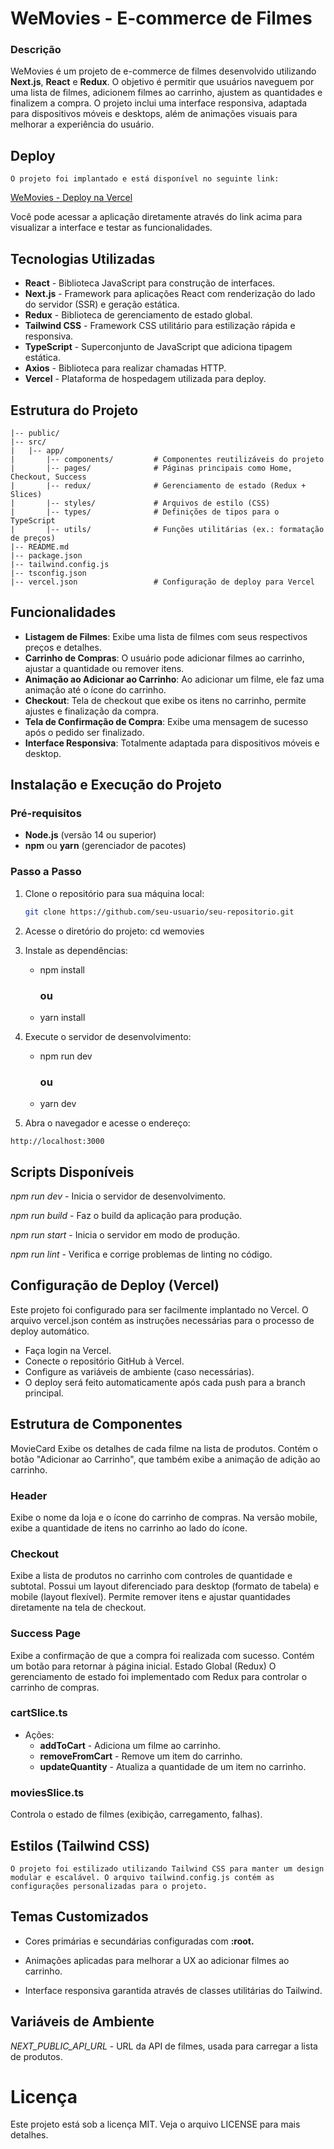 # WeMovies - E-commerce de Filmes

### Descrição

WeMovies é um projeto de e-commerce de filmes desenvolvido utilizando **Next.js**, **React** e **Redux**. O objetivo é permitir que usuários naveguem por uma lista de filmes, adicionem filmes ao carrinho, ajustem as quantidades e finalizem a compra. O projeto inclui uma interface responsiva, adaptada para dispositivos móveis e desktops, além de animações visuais para melhorar a experiência do usuário.

## Deploy

    O projeto foi implantado e está disponível no seguinte link:

[WeMovies - Deploy na Vercel](hhttps://teste-react-albsondev.vercel.app/)

Você pode acessar a aplicação diretamente através do link acima para visualizar a interface e testar as funcionalidades.


## Tecnologias Utilizadas

- **React** - Biblioteca JavaScript para construção de interfaces.
- **Next.js** - Framework para aplicações React com renderização do lado do servidor (SSR) e geração estática.
- **Redux** - Biblioteca de gerenciamento de estado global.
- **Tailwind CSS** - Framework CSS utilitário para estilização rápida e responsiva.
- **TypeScript** - Superconjunto de JavaScript que adiciona tipagem estática.
- **Axios** - Biblioteca para realizar chamadas HTTP.
- **Vercel** - Plataforma de hospedagem utilizada para deploy.

## Estrutura do Projeto

```
|-- public/
|-- src/
|   |-- app/
|       |-- components/         # Componentes reutilizáveis do projeto
|       |-- pages/              # Páginas principais como Home, Checkout, Success
|       |-- redux/              # Gerenciamento de estado (Redux + Slices)
|       |-- styles/             # Arquivos de estilo (CSS)
|       |-- types/              # Definições de tipos para o TypeScript
|       |-- utils/              # Funções utilitárias (ex.: formatação de preços)
|-- README.md
|-- package.json
|-- tailwind.config.js
|-- tsconfig.json
|-- vercel.json                 # Configuração de deploy para Vercel
```


## Funcionalidades

- **Listagem de Filmes**: Exibe uma lista de filmes com seus respectivos preços e detalhes.
- **Carrinho de Compras**: O usuário pode adicionar filmes ao carrinho, ajustar a quantidade ou remover itens.
- **Animação ao Adicionar ao Carrinho**: Ao adicionar um filme, ele faz uma animação até o ícone do carrinho.
- **Checkout**: Tela de checkout que exibe os itens no carrinho, permite ajustes e finalização da compra.
- **Tela de Confirmação de Compra**: Exibe uma mensagem de sucesso após o pedido ser finalizado.
- **Interface Responsiva**: Totalmente adaptada para dispositivos móveis e desktop.

## Instalação e Execução do Projeto

### Pré-requisitos

- **Node.js** (versão 14 ou superior)
- **npm** ou **yarn** (gerenciador de pacotes)

### Passo a Passo

1. Clone o repositório para sua máquina local:
   ```bash
   git clone https://github.com/seu-usuario/seu-repositorio.git
   ```

2. Acesse o diretório do projeto:
    cd wemovies

3. Instale as dependências:

    - npm install
        ### ou
    - yarn install


4. Execute o servidor de desenvolvimento:

    - npm run dev
        ### ou
    - yarn dev

5. Abra o navegador e acesse o endereço:
```
http://localhost:3000
```


## Scripts Disponíveis

*npm run dev* - Inicia o servidor de desenvolvimento.

*npm run build* - Faz o build da aplicação para produção.

*npm run start* - Inicia o servidor em modo de produção.

*npm run lint* - Verifica e corrige problemas de linting no código.

## Configuração de Deploy (Vercel)

Este projeto foi configurado para ser facilmente implantado no Vercel. O arquivo vercel.json contém as instruções necessárias para o processo de deploy automático.

- Faça login na Vercel.
- Conecte o repositório GitHub à Vercel.
- Configure as variáveis de ambiente (caso necessárias).
- O deploy será feito automaticamente após cada push para a branch principal.


## Estrutura de Componentes
MovieCard
Exibe os detalhes de cada filme na lista de produtos.
Contém o botão "Adicionar ao Carrinho", que também exibe a animação de adição ao carrinho.

### Header
Exibe o nome da loja e o ícone do carrinho de compras.
Na versão mobile, exibe a quantidade de itens no carrinho ao lado do ícone.

### Checkout
Exibe a lista de produtos no carrinho com controles de quantidade e subtotal.
Possui um layout diferenciado para desktop (formato de tabela) e mobile (layout flexível).
Permite remover itens e ajustar quantidades diretamente na tela de checkout.

### Success Page
Exibe a confirmação de que a compra foi realizada com sucesso.
Contém um botão para retornar à página inicial.
Estado Global (Redux)
O gerenciamento de estado foi implementado com Redux para controlar o carrinho de compras.

### cartSlice.ts

* Ações:
    - **addToCart** - Adiciona um filme ao carrinho.
    - **removeFromCart** - Remove um item do carrinho.
    - **updateQuantity** - Atualiza a quantidade de um item no carrinho.

### moviesSlice.ts
Controla o estado de filmes (exibição, carregamento, falhas).

## Estilos (Tailwind CSS)

    O projeto foi estilizado utilizando Tailwind CSS para manter um design modular e escalável. O arquivo tailwind.config.js contém as configurações personalizadas para o projeto.


## Temas Customizados

* Cores primárias e secundárias configuradas com **:root.**

* Animações aplicadas para melhorar a UX ao adicionar filmes ao carrinho.

* Interface responsiva garantida através de classes utilitárias do Tailwind.

## Variáveis de Ambiente

 *NEXT_PUBLIC_API_URL* - URL da API de filmes, usada para carregar a lista de produtos.


# Licença

Este projeto está sob a licença MIT. Veja o arquivo LICENSE para mais detalhes.